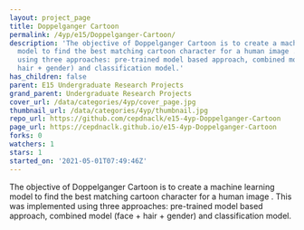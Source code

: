 ```yaml
---
layout: project_page
title: Doppelganger Cartoon
permalink: /4yp/e15/Doppelganger-Cartoon/
description: 'The objective of Doppelganger Cartoon is to create a machine learning
  model to find the best matching cartoon character for a human image . This was implemented
  using three approaches: pre-trained model based approach, combined model (face +
  hair + gender) and classification model.'
has_children: false
parent: E15 Undergraduate Research Projects
grand_parent: Undergraduate Research Projects
cover_url: /data/categories/4yp/cover_page.jpg
thumbnail_url: /data/categories/4yp/thumbnail.jpg
repo_url: https://github.com/cepdnaclk/e15-4yp-Doppelganger-Cartoon
page_url: https://cepdnaclk.github.io/e15-4yp-Doppelganger-Cartoon
forks: 0
watchers: 1
stars: 1
started_on: '2021-05-01T07:49:46Z'
---
```


The objective of Doppelganger Cartoon is to create a machine learning model to find the best matching cartoon character for a human image . This was implemented using three approaches: pre-trained model based approach, combined model (face + hair + gender) and classification model.